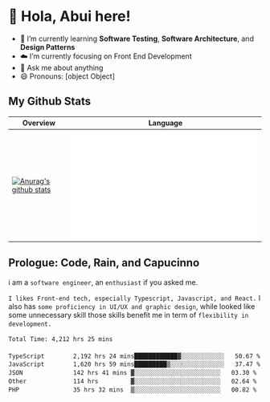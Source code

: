 # 👋 Hola, Abui here!

- 🌱 I’m currently learning **Software Testing**, **Software Architecture**, and **Design Patterns**
- ☁️ I’m currently focusing on Front End Development
- 💬 Ask me about anything
- 😄 Pronouns: [object Object]

## My Github Stats

| Overview | Language |
| --- | --- |
|[![Anurag's github stats](https://github-readme-stats.vercel.app/api?username=abui-am&count_private=true)](https://github.com/anuraghazra/github-readme-stats)|![Language](https://raw.githubusercontent.com/abui-am/stats/c6455f656dfce7acd3951e5ec5b25d72af0b2ee3/generated/languages.svg)|

## Prologue: Code, Rain, and Capucinno
i am a `software engineer`, an `enthusiast` if you asked me. 

`I likes Front-end tech, especially Typescript, Javascript, and React.` I also has `some proficiency in UI/UX and graphic design`, while looked like some unnecessary skill those skills benefit me in term of `flexibility in development.`


<!--START_SECTION:waka-->

```txt
Total Time: 4,212 hrs 25 mins

TypeScript        2,192 hrs 24 mins████████████▓░░░░░░░░░░░░   50.67 %
JavaScript        1,620 hrs 59 mins█████████▒░░░░░░░░░░░░░░░   37.47 %
JSON              142 hrs 41 mins ▓░░░░░░░░░░░░░░░░░░░░░░░░   03.30 %
Other             114 hrs         ▓░░░░░░░░░░░░░░░░░░░░░░░░   02.64 %
PHP               35 hrs 32 mins  ▒░░░░░░░░░░░░░░░░░░░░░░░░   00.82 %
```

<!--END_SECTION:waka-->
